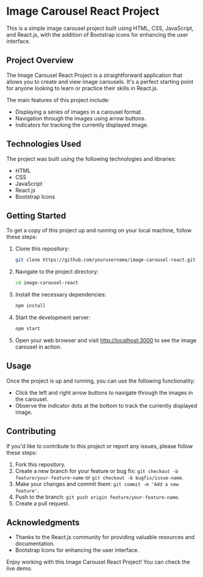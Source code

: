 # Image Carousel React Project

This is a simple image carousel project built using HTML, CSS, JavaScript, and React.js, with the addition of Bootstrap icons for enhancing the user interface.

## Project Overview

The Image Carousel React Project is a straightforward application that allows you to create and view image carousels. It's a perfect starting point for anyone looking to learn or practice their skills in React.js.

The main features of this project include:

- Displaying a series of images in a carousel format.
- Navigation through the images using arrow buttons.
- Indicators for tracking the currently displayed image.


## Technologies Used

The project was built using the following technologies and libraries:

- HTML
- CSS
- JavaScript
- React.js
- Bootstrap Icons

## Getting Started

To get a copy of this project up and running on your local machine, follow these steps:

1. Clone this repository:

   ```bash
   git clone https://github.com/yourusername/image-carousel-react.git
   ```

2. Navigate to the project directory:

   ```bash
   cd image-carousel-react
   ```

3. Install the necessary dependencies:

   ```bash
   npm install
   ```

4. Start the development server:

   ```bash
   npm start
   ```

5. Open your web browser and visit [http://localhost:3000](http://localhost:3000) to see the image carousel in action.

## Usage

Once the project is up and running, you can use the following functionality:

- Click the left and right arrow buttons to navigate through the images in the carousel.
- Observe the indicator dots at the bottom to track the currently displayed image.


## Contributing

If you'd like to contribute to this project or report any issues, please follow these steps:

1. Fork this repository.
2. Create a new branch for your feature or bug fix: `git checkout -b feature/your-feature-name` or `git checkout -b bugfix/issue-name`.
3. Make your changes and commit them: `git commit -m 'Add a new feature'`.
4. Push to the branch: `git push origin feature/your-feature-name`.
5. Create a pull request.

## Acknowledgments

- Thanks to the React.js community for providing valuable resources and documentation.
- Bootstrap Icons for enhancing the user interface.

Enjoy working with this Image Carousel React Project! You can check the live demo.